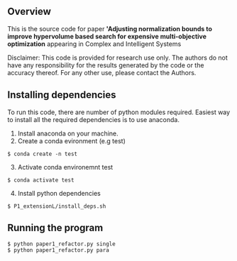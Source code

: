 ## Overview

This is the source code for paper 
**'Adjusting normalization bounds to improve hypervolume based search for expensive multi-objective optimization**
appearing in Complex and Intelligent Systems

Disclaimer:
This code is provided for research use only. The authors do not have
any responsibility for the results generated by the code or the 
accuracy thereof. For any other use, please contact the Authors.

## Installing dependencies

To run this code, there are number of python modules required.  Easiest way to install all the required dependencies is to use anaconda.

1. Install anaconda on your machine.
2. Create a conda evironment (e.g test)

```
$ conda create -n test
```

3. Activate conda environemnt test

```
$ conda activate test
```

4. Install python dependencies

```
$ P1_extensionL/install_deps.sh
```

## Running the program

```
$ python paper1_refactor.py single
$ python paper1_refactor.py para
```
